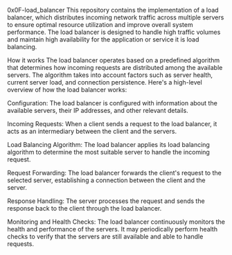 0x0F-load_balancer This repository contains the implementation of a load balancer, which distributes incoming network traffic across multiple servers to ensure optimal resource utilization and improve overall system performance. The load balancer is designed to handle high traffic volumes and maintain high availability for the application or service it is load balancing.

How it works The load balancer operates based on a predefined algorithm that determines how incoming requests are distributed among the available servers. The algorithm takes into account factors such as server health, current server load, and connection persistence. Here's a high-level overview of how the load balancer works:

Configuration: The load balancer is configured with information about the available servers, their IP addresses, and other relevant details.

Incoming Requests: When a client sends a request to the load balancer, it acts as an intermediary between the client and the servers.

Load Balancing Algorithm: The load balancer applies its load balancing algorithm to determine the most suitable server to handle the incoming request.

Request Forwarding: The load balancer forwards the client's request to the selected server, establishing a connection between the client and the server.

Response Handling: The server processes the request and sends the response back to the client through the load balancer.

Monitoring and Health Checks: The load balancer continuously monitors the health and performance of the servers. It may periodically perform health checks to verify that the servers are still available and able to handle requests.
